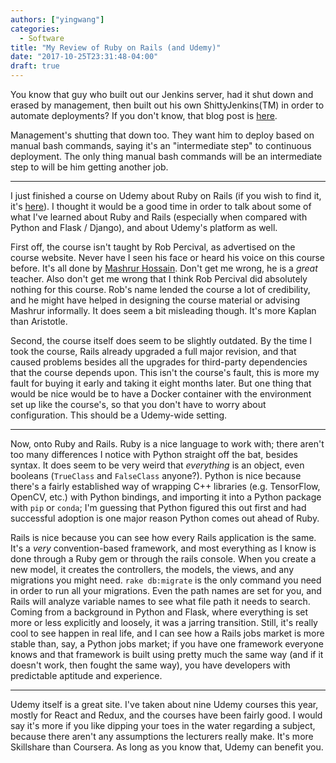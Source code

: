 ```yaml
---
authors: ["yingwang"]
categories:
  - Software
title: "My Review of Ruby on Rails (and Udemy)"
date: "2017-10-25T23:31:48-04:00"
draft: true
---
```


You know that guy who built out our Jenkins server, had it shut down and erased by management, then built out his own ShittyJenkins(TM) in order to automate deployments? If you don't know, that blog post is [here](/posts/2017/10/20/i_dont_hate_javascript).

Management's shutting that down too. They want him to deploy based on manual bash commands, saying it's an "intermediate step" to continuous deployment. The only thing manual bash commands will be an intermediate step to will be him getting another job.

---

I just finished a course on Udemy about Ruby on Rails (if you wish to find it, it's [here](https://www.udemy.com/the-complete-ruby-on-rails-developer-course/)). I thought it would be a good time in order to talk about some of what I've learned about Ruby and Rails (especially when compared with Python and Flask / Django), and about Udemy's platform as well.

First off, the course isn't taught by Rob Percival, as advertised on the course website. Never have I seen his face or heard his voice on this course before. It's all done by [Mashrur Hossain](http://www.mashrurhossain.com/). Don't get me wrong, he is a _great_ teacher. Also don't get me wrong that I think Rob Percival did absolutely nothing for this course. Rob's name lended the course a lot of credibility, and he might have helped in designing the course material or advising Mashrur informally. It does seem a bit misleading though. It's more Kaplan than Aristotle.

Second, the course itself does seem to be slightly outdated. By the time I took the course, Rails already upgraded a full major revision, and that caused problems besides all the upgrades for third-party dependencies that the course depends upon. This isn't the course's fault, this is more my fault for buying it early and taking it eight months later. But one thing that would be nice would be to have a Docker container with the environment set up like the course's, so that you don't have to worry about configuration. This should be a Udemy-wide setting.

---

Now, onto Ruby and Rails. Ruby is a nice language to work with; there aren't too many differences I notice with Python straight off the bat, besides syntax. It does seem to be very weird that _everything_ is an object, even booleans (`TrueClass` and `FalseClass` anyone?). Python is nice because there's a fairly established way of wrapping C++ libraries (e.g. TensorFlow, OpenCV, etc.) with Python bindings, and importing it into a Python package with `pip` or `conda`; I'm guessing that Python figured this out first and had successful adoption is one major reason Python comes out ahead of Ruby.

Rails is nice because you can see how every Rails application is the same. It's a _very_ convention-based framework, and most everything as I know is done through a Ruby gem or through the rails console. When you create a new model, it creates the controllers, the models, the views, and any migrations you might need. `rake db:migrate` is the only command you need in order to run all your migrations. Even the path names are set for you, and Rails will analyze variable names to see what file path it needs to search. Coming from a background in Python and Flask, where everything is set more or less explicitly and loosely, it was a jarring transition. Still, it's really cool to see happen in real life, and I can see how a Rails jobs market is more stable than, say, a Python jobs market; if you have one framework everyone knows and that framework is built using pretty much the same way (and if it doesn't work, then fought the same way), you have developers with predictable aptitude and experience.

---

Udemy itself is a great site. I've taken about nine Udemy courses this year, mostly for React and Redux, and the courses have been fairly good. I would say it's more if you like dipping your toes in the water regarding a subject, because there aren't any assumptions the lecturers really make. It's more Skillshare than Coursera. As long as you know that, Udemy can benefit you.
